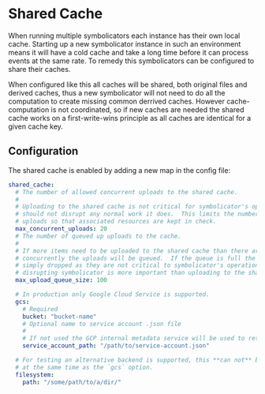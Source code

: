 # Shared Cache

When running multiple symbolicators each instance has their own local
cache.  Starting up a new symbolicator instance in such an environment
means it will have a cold cache and take a long time before it can
process events at the same rate.  To remedy this symbolicators can be
configured to share their caches.

When configured like this all caches will be shared, both original
files and derived caches, thus a new symbolicator will not need to do
all the computation to create missing common derrived caches.  However
cache-computation is not coordinated, so if new caches are needed the
shared cache works on a first-write-wins principle as all caches are
identical for a given cache key.

## Configuration

The shared cache is enabled by adding a new map in the config file:

```yaml
shared_cache:
  # The number of allowed concurrent uploads to the shared cache.
  #
  # Uploading to the shared cache is not critical for symbolicator's operation and
  # should not disrupt any normal work it does.  This limits the number of concurrent
  # uploads so that associated resources are kept in check.
  max_concurrent_uploads: 20
  # The number of queued up uploads to the cache.
  #
  # If more items need to be uploaded to the shared cache than there are allowed
  # concurrently the uploads will be queued.  If the queue is full the uploads are
  # simply dropped as they are not critical to symbolicator's operation and not
  # disrupting symbolicator is more important than uploading to the shared cache.
  max_upload_queue_size: 100

  # In production only Google Cloud Service is supported.
  gcs:
    # Required
    bucket: "bucket-name"
    # Optional name to service account .json file
    #
    # If not used the GCP internal metadata service will be used to retrieve tokens.
    service_account_path: "/path/to/service-account.json"

  # For testing an alternative backend is supported, this **can not** be used
  # at the same time as the `gcs` option.
  filesystem:
    path: "/some/path/to/a/dir/"
```
